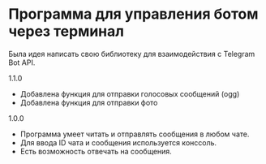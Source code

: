 # Программа для управления ботом через терминал

Была идея написать свою библиотеку для взаимодействия с Telegram Bot API.

1.1.0
- Добавлена функция для отправки голосовых сообщений (ogg)
- Добавлена функция для отправки фото

1.0.0
- Программа умеет читать и отправлять сообщения в любом чате.
- Для ввода ID чата и сообщения используется конссоль.
- Есть возможность отвечать на сообщения.

